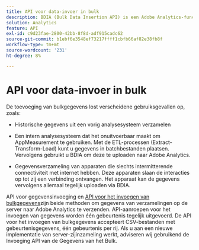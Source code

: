 ```yaml
---
title: API voor data-invoer in bulk
description: BDIA (Bulk Data Insertion API) is een Adobe Analytics-functie waarmee u gegevens van serveroproepen in batches bestanden kunt uploaden in plaats van bibliotheken op de client, zoals AppMeasurement. De serveraanroepen in deze batchbestanden kunnen actuele (live) gegevens of historische gegevens zijn. Het is een meer schaalbare opvolger van de API voor het invoegen van gegevens in eerdere versies van de Adobe Analytics API.
solution: Analytics
feature: API
exl-id: c9d23fae-2800-42bb-8f8d-adf915cadc62
source-git-commit: b1ebf6e3548ef73217ffff1cbfb66af82e38fb8f
workflow-type: tm+mt
source-wordcount: '231'
ht-degree: 8%

---
```


# API voor data-invoer in bulk

De toevoeging van bulkgegevens lost verscheidene gebruiksgevallen op, zoals:

* Historische gegevens uit een vorig analysesysteem verzamelen

* Een intern analysesysteem dat het onuitvoerbaar maakt om AppMeasurement te gebruiken. Met de ETL-processen (Extract-Transform-Load) kunt u gegevens in batchbestanden plaatsen. Vervolgens gebruikt u BDIA om deze te uploaden naar Adobe Analytics.

* Gegevensverzameling van apparaten die slechts intermitterende connectiviteit met internet hebben. Deze apparaten slaan de interacties op tot zij een verbinding ontvangen. Het apparaat kan de gegevens vervolgens allemaal tegelijk uploaden via BDIA.

API voor gegevensinvoeging en [API voor het invoegen van bulkgegevens](https://www.adobe.io/apis/experiencecloud/analytics/docs.html#!AdobeDocs/analytics-2.0-apis/master/bdia.md)zijn beide methoden om gegevens van verzamelingen op de server naar Adobe Analytics te verzenden. API-aanroepen voor het invoegen van gegevens worden één gebeurtenis tegelijk uitgevoerd. De API voor het invoegen van bulkgegevens accepteert CSV-bestanden met gebeurtenisgegevens, één gebeurtenis per rij. Als u aan een nieuwe implementatie van server-zijinzameling werkt, adviseren wij gebruikend de Invoeging API van de Gegevens van het Bulk.
